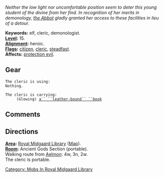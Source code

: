 *Neither the low light nor uncomfortable position seem to deter this
young student of the divine from her find. In recognition of her merits
in demonology, [the Abbot](Abbot_Cassinus "wikilink") gladly granted her
access to these facilities in lieu of a detour.*

**Keywords:** elf, cleric, demonologist.  
**[Level](Level "wikilink"):** 15.  
**[Alignment](Alignment "wikilink"):** heroic.  
**[Flags](:Category:_Mob_Types "wikilink"):**
[citizen](Citizen_Mobs "wikilink"),
[cleric](Spellcasting_Mobs "wikilink"),
[steadfast](Sentinel_Mobs "wikilink").  
**Affects:** [protection evil](Protection_Evil "wikilink").  

## Gear

`The cleric is using:`  
`Nothing.`

`The cleric is carrying:`  
`     (Glowing) `[`a`` ``leather-bound`` ``book`](Leather-Bound_Book "wikilink")

## Comments

## Directions

**[Area](:Category:_Areas "wikilink"):** [Royal Midgaard
Library](:Category:_Royal_Midgaard_Library "wikilink")
([Map](Royal_Midgaard_Library_Map "wikilink")).  
**[Room](:Category:_Rooms "wikilink"):** Ancient Gods Section
(portable).  
Walking route from [Aelmon](Aelmon "wikilink"): 4w, 3n, 2w.  
The cleric is portable.  

[Category: Mobs In Royal Midgaard
Library](Category:_Mobs_In_Royal_Midgaard_Library "wikilink")
